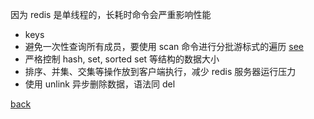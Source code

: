 因为 redis 是单线程的，长耗时命令会严重影响性能  

- keys  
- 避免一次性查询所有成员，要使用 scan 命令进行分批游标式的遍历 [see](4/1.md)  
- 严格控制 hash, set, sorted set 等结构的数据大小  
- 排序、并集、交集等操作放到客户端执行，减少 redis 服务器运行压力  
- 使用 unlink 异步删除数据，语法同 del  

[back](../18.md)  